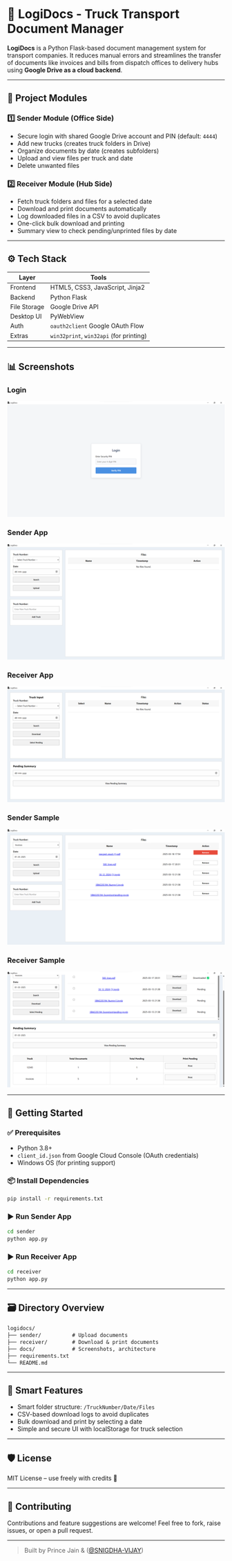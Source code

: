 
# 🚛 LogiDocs - Truck Transport Document Manager

**LogiDocs** is a Python Flask-based document management system for transport companies. It reduces manual errors and streamlines the transfer of documents like invoices and bills from dispatch offices to delivery hubs using **Google Drive as a cloud backend**.

---

## 📌 Project Modules

### 1️⃣ Sender Module (Office Side)
- Secure login with shared Google Drive account and PIN (default: `4444`)
- Add new trucks (creates truck folders in Drive)
- Organize documents by date (creates subfolders)
- Upload and view files per truck and date
- Delete unwanted files

### 2️⃣ Receiver Module (Hub Side)
- Fetch truck folders and files for a selected date
- Download and print documents automatically
- Log downloaded files in a CSV to avoid duplicates
- One-click bulk download and printing
- Summary view to check pending/unprinted files by date

---

## ⚙️ Tech Stack

| Layer        | Tools                             |
|--------------|-----------------------------------|
| Frontend     | HTML5, CSS3, JavaScript, Jinja2   |
| Backend      | Python Flask                      |
| File Storage | Google Drive API                  |
| Desktop UI   | PyWebView                         |
| Auth         | `oauth2client` Google OAuth Flow  |
| Extras       | `win32print`, `win32api` (for printing) |

---
## 📊 Screenshots
### Login
![Login](https://github.com/SNIGDHA-VIJAY/LogiDocs/blob/main/Screenshots/Login.png?raw=true)
### Sender App
![Sender](https://github.com/SNIGDHA-VIJAY/LogiDocs/blob/main/Screenshots/Sender.png?raw=true)
### Receiver App
![Receiver](https://github.com/SNIGDHA-VIJAY/LogiDocs/blob/main/Screenshots/Receiver.png?raw=true)
### Sender Sample
![Sender Sample](https://github.com/SNIGDHA-VIJAY/LogiDocs/blob/main/Screenshots/Sender-Sample.png?raw=true)
### Receiver Sample
![Receiver Sample](https://github.com/SNIGDHA-VIJAY/LogiDocs/blob/main/Screenshots/Receiver-Sample.png?raw=true)

---
## 🚀 Getting Started

### ✅ Prerequisites

- Python 3.8+
- `client_id.json` from Google Cloud Console (OAuth credentials)
- Windows OS (for printing support)

### 📦 Install Dependencies

```bash
pip install -r requirements.txt
```

### ▶️ Run Sender App

```bash
cd sender
python app.py
```

### ▶️ Run Receiver App

```bash
cd receiver
python app.py
```

---

## 🗃️ Directory Overview

```
logidocs/
├── sender/          # Upload documents
├── receiver/        # Download & print documents
├── docs/            # Screenshots, architecture
├── requirements.txt
└── README.md
```
---

## 🧠 Smart Features

- Smart folder structure: `/TruckNumber/Date/Files`
- CSV-based download logs to avoid duplicates
- Bulk download and print by selecting a date
- Simple and secure UI with localStorage for truck selection

---

## 🛡️ License

MIT License – use freely with credits 💙

---

## 🤝 Contributing

Contributions and feature suggestions are welcome! Feel free to fork, raise issues, or open a pull request.

---

> Built by Prince Jain & ([@SNIGDHA-VIJAY](https://github.com/SNIGDHA-VIJAY))

